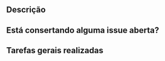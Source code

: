## Descrição
<!-- - Descreva aqui as alterações a serem implementadas no projeto -->

## Está consertando alguma issue aberta?
<!-- - Se sim, informe aqui -->

## Tarefas gerais realizadas
<!-- Adicione aqui as tarefas realizadas
- Tarefa 1
- Tarefa 2
- Tarefa 3 -->
